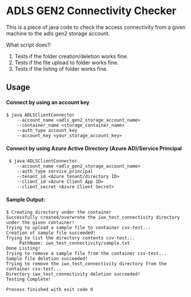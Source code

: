 # ADLS GEN2 Connectivity Checker
This is a piece of java code to check the access connectivity from a given machine to the adls gen2 storage account.

What script does?:
1. Tests if the folder creation/deletion works fine.
2. Tests if the file upload to folder works fine.
3. Tests if the listing of folder works fine.

## Usage

#### Connect by using an account key
```
$ java ADLSClientConnector 
    --account_name <adls_gen2_storage_account_name>
    --container_name <storage_container_name> 
    --auth_type account_key 
    --account_key <your_storage_account_key>
```  
#### Connect by using Azure Active Directory (Azure AD)/Service Principal
```  
 $ java ADLSClientConnector 
    --account_name <adls_gen2_storage_account_name>
    --auth_type service_principal 
    --tenant_id <Azure tenant/directory ID> 
    --client_id <Azure Client App ID>
    --client_secret <Azure Client Secret>
``` 
 
 #### Sample Output:
 ```  
 $ Creating directory under the container
 Successfully created/overwrote the iwx_test_connectivity directory under the given container!
 Trying to upload a sample file to container csv-test...
 Creation of sample file succeeded!
 Trying to list the directory contents csv-test...
      PathName: iwx_test_connectivity/sample.txt
 Done Listing!
 Trying to remove a sample file from the container csv-test...
 Sample file deletion succeeded!
 Trying to remove the iwx_test_connectivity directory from the container csv-test...
 Directory iwx_test_connectivity deletion succeeded!
 Testing Complete!
 
 Process finished with exit code 0
```  
